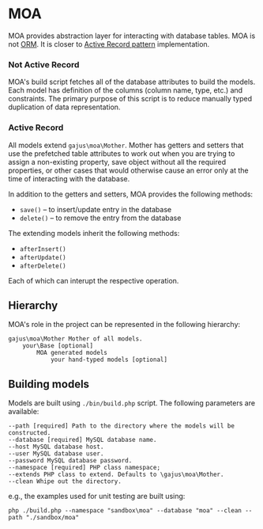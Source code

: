 # MOA

MOA provides abstraction layer for interacting with database tables. MOA is not [ORM](http://en.wikipedia.org/wiki/Object-relational_mapping). It is closer to [Active Record pattern](http://en.wikipedia.org/wiki/Active_record_pattern) implementation.

### Not Active Record

MOA's build script fetches all of the database attributes to build the models. Each model has definition of the columns (column name, type, etc.) and constraints. The primary purpose of this script is to reduce manually typed duplication of data representation.

### Active Record

All models extend `gajus\moa\Mother`. Mother has getters and setters that use the prefetched table attributes to work out when you are trying to assign a non-existing property, save object without all the required properties, or other cases that would otherwise cause an error only at the time of interacting with the database.

In addition to the getters and setters, MOA provides the following methods:

* `save()` – to insert/update entry in the database
* `delete()` – to remove the entry from the database

The extending models inherit the following methods:

* `afterInsert()`
* `afterUpdate()`
* `afterDelete()`

Each of which can interupt the respective operation.

## Hierarchy

MOA's role in the project can be represented in the following hierarchy:

```
gajus\moa\Mother Mother of all models.
    your\Base [optional]
        MOA generated models
            your hand-typed models [optional]
```

## Building models

Models are built using `./bin/build.php` script. The following parameters are available:

```
--path [required] Path to the directory where the models will be constructed.
--database [required] MySQL database name.
--host MySQL database host.
--user MySQL database user.
--password MySQL database password.
--namespace [required] PHP class namespace;
--extends PHP class to extend. Defaults to \gajus\moa\Mother.
--clean Whipe out the directory.
```

e.g., the examples used for unit testing are built using:

```
php ./build.php --namespace "sandbox\moa" --database "moa" --clean --path "./sandbox/moa"
```